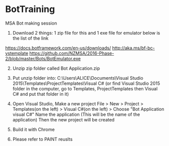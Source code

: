 # BotTraining
MSA Bot making session

1. Download 2 things: 1 zip file for this and 1 exe file for emulator
below is the list of the link

https://docs.botframework.com/en-us/downloads/ 
http://aka.ms/bf-bc-vstemplate
https://github.com/NZMSA/2016-Phase-2/blob/master/Bots/BotEmulator.exe


2. Unzip zip folder called Bot Application.zip

3. Put unzip folder into:
C:\Users\ALICE\Documents\Visual Studio 2015\Templates\ProjectTemplates\Visual C#
(or find Visual Studio 2015 folder in the computer, go to Templates, ProjectTemplates then Visual C# and put that folder in it)

4. Open Visual Studio, Make a new project
File > New > Project > Templates(on the left) > Visual C#(on the left) > Choose "Bot Application    visual C#"
Name the application (This will be the name of the application)
Then the new project will be created

5. Build it with Chrome

6. Please refer to PAINT reuslts
